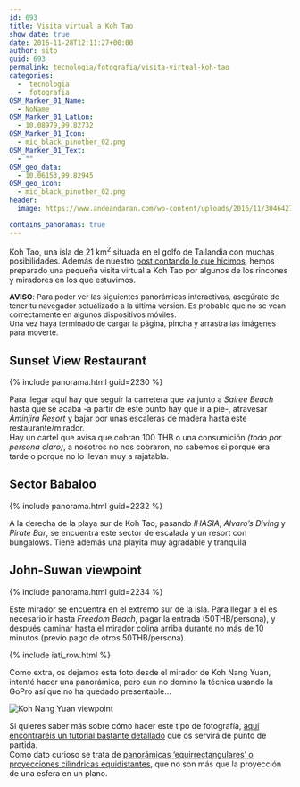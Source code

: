 ```yaml
---
id: 693
title: Visita virtual a Koh Tao
show_date: true
date: 2016-11-28T12:11:27+00:00
author: sito
guid: 693
permalink: tecnologia/fotografia/visita-virtual-koh-tao
categories:
  -  tecnologia
  -  fotografia
OSM_Marker_01_Name:
  - NoName
OSM_Marker_01_LatLon:
  - 10.08979,99.82732
OSM_Marker_01_Icon:
  - mic_black_pinother_02.png
OSM_Marker_01_Text:
  - ""
OSM_geo_data:
  - 10.06153,99.82945
OSM_geo_icon:
  - mic_black_pinother_02.png
header:
  image: https://www.andeandaran.com/wp-content/uploads/2016/11/30464276574_c36958cb2e_b.jpg

contains_panoramas: true
---
```


Koh Tao, una isla de 21 km<sup>2</sup> situada en el golfo de Tailandia con muchas posibilidades. Además de nuestro [post contando lo que hicimos](http://www.andeandaran.com/2016/11/28/koh-tao-playas-agua-cristalina-granito/), hemos preparado una pequeña visita virtual a Koh Tao por algunos de los rincones y miradores en los que estuvimos.<!--more-->

<span style="font-size: 10pt;"><strong>AVISO</strong>: Para poder ver las siguientes panorámicas interactivas, asegúrate de tener tu navegador actualizado a la última version. Es probable que no se vean correctamente en algunos dispositivos móviles.<br /> Una vez haya terminado de cargar la página, pincha y arrastra las imágenes para moverte.</span>

## Sunset View Restaurant

{% include panorama.html guid=2230 %}

Para llegar aquí hay que seguir la carretera que va junto a _Sairee Beach_ hasta que se acaba -a partir de este punto hay que ir a pie-, atravesar _Aminjira Resort_ y bajar por unas escaleras de madera hasta este restaurante/mirador.  
Hay un cartel que avisa que cobran 100 THB o una consumición _(todo por persona claro)_, a nosotros no nos cobraron, no sabemos si porque era tarde o porque no lo llevan muy a rajatabla.

## Sector Babaloo

{% include panorama.html guid=2232 %}

A la derecha de la playa sur de Koh Tao, pasando _IHASIA_, _Alvaro&#8217;s Diving_ y _Pirate Bar_, se encuentra este sector de escalada y un resort con bungalows. Tiene además una playita muy agradable y tranquila

## John-Suwan viewpoint

{% include panorama.html guid=2234 %}

Este mirador se encuentra en el extremo sur de la isla. Para llegar a él es necesario ir hasta _Freedom Beach_, pagar la entrada (50THB/persona), y después caminar hasta el mirador colina arriba durante no más de 10 minutos (previo pago de otros 50THB/persona).

{% include iati_row.html %}

Como extra, os dejamos esta foto desde el mirador de Koh Nang Yuan, intenté hacer una panorámica, pero aun no domino la técnica usando la GoPro así que no ha quedado presentable...

<img class="aligncenter wp-image-705 size-wcbig" src="https://www.andeandaran.com/wp-content/uploads/2016/11/GOPR7522-800x468.jpg?resize=800%2C468" alt="Koh Nang Yuan viewpoint" /> 


Si quieres saber más sobre cómo hacer este tipo de fotografía, <a href="http://www.trebol-a.com/2009/06/03/como-hacer-panoramicas-de-360º/" target="_blank" rel="noopener">aquí encontraréis un tutorial bastante detallado</a> que os servirá de punto de partida.  
Como dato curioso se trata de <a href="https://es.wikipedia.org/wiki/Proyección_cilíndrica_equidistante" target="_blank" rel="noopener">panorámicas &#8216;equirrectangulares&#8217; o proyecciones cilíndricas equidistantes</a>, que no son más que la proyección de una esfera en un plano.